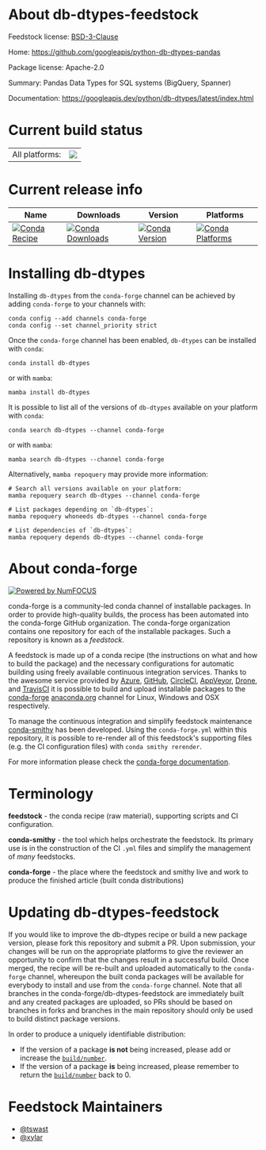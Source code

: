 About db-dtypes-feedstock
=========================

Feedstock license: [BSD-3-Clause](https://github.com/conda-forge/db-dtypes-feedstock/blob/main/LICENSE.txt)

Home: https://github.com/googleapis/python-db-dtypes-pandas

Package license: Apache-2.0

Summary: Pandas Data Types for SQL systems (BigQuery, Spanner)

Documentation: https://googleapis.dev/python/db-dtypes/latest/index.html

Current build status
====================


<table><tr><td>All platforms:</td>
    <td>
      <a href="https://dev.azure.com/conda-forge/feedstock-builds/_build/latest?definitionId=14521&branchName=main">
        <img src="https://dev.azure.com/conda-forge/feedstock-builds/_apis/build/status/db-dtypes-feedstock?branchName=main">
      </a>
    </td>
  </tr>
</table>

Current release info
====================

| Name | Downloads | Version | Platforms |
| --- | --- | --- | --- |
| [![Conda Recipe](https://img.shields.io/badge/recipe-db--dtypes-green.svg)](https://anaconda.org/conda-forge/db-dtypes) | [![Conda Downloads](https://img.shields.io/conda/dn/conda-forge/db-dtypes.svg)](https://anaconda.org/conda-forge/db-dtypes) | [![Conda Version](https://img.shields.io/conda/vn/conda-forge/db-dtypes.svg)](https://anaconda.org/conda-forge/db-dtypes) | [![Conda Platforms](https://img.shields.io/conda/pn/conda-forge/db-dtypes.svg)](https://anaconda.org/conda-forge/db-dtypes) |

Installing db-dtypes
====================

Installing `db-dtypes` from the `conda-forge` channel can be achieved by adding `conda-forge` to your channels with:

```
conda config --add channels conda-forge
conda config --set channel_priority strict
```

Once the `conda-forge` channel has been enabled, `db-dtypes` can be installed with `conda`:

```
conda install db-dtypes
```

or with `mamba`:

```
mamba install db-dtypes
```

It is possible to list all of the versions of `db-dtypes` available on your platform with `conda`:

```
conda search db-dtypes --channel conda-forge
```

or with `mamba`:

```
mamba search db-dtypes --channel conda-forge
```

Alternatively, `mamba repoquery` may provide more information:

```
# Search all versions available on your platform:
mamba repoquery search db-dtypes --channel conda-forge

# List packages depending on `db-dtypes`:
mamba repoquery whoneeds db-dtypes --channel conda-forge

# List dependencies of `db-dtypes`:
mamba repoquery depends db-dtypes --channel conda-forge
```


About conda-forge
=================

[![Powered by
NumFOCUS](https://img.shields.io/badge/powered%20by-NumFOCUS-orange.svg?style=flat&colorA=E1523D&colorB=007D8A)](https://numfocus.org)

conda-forge is a community-led conda channel of installable packages.
In order to provide high-quality builds, the process has been automated into the
conda-forge GitHub organization. The conda-forge organization contains one repository
for each of the installable packages. Such a repository is known as a *feedstock*.

A feedstock is made up of a conda recipe (the instructions on what and how to build
the package) and the necessary configurations for automatic building using freely
available continuous integration services. Thanks to the awesome service provided by
[Azure](https://azure.microsoft.com/en-us/services/devops/), [GitHub](https://github.com/),
[CircleCI](https://circleci.com/), [AppVeyor](https://www.appveyor.com/),
[Drone](https://cloud.drone.io/welcome), and [TravisCI](https://travis-ci.com/)
it is possible to build and upload installable packages to the
[conda-forge](https://anaconda.org/conda-forge) [anaconda.org](https://anaconda.org/)
channel for Linux, Windows and OSX respectively.

To manage the continuous integration and simplify feedstock maintenance
[conda-smithy](https://github.com/conda-forge/conda-smithy) has been developed.
Using the ``conda-forge.yml`` within this repository, it is possible to re-render all of
this feedstock's supporting files (e.g. the CI configuration files) with ``conda smithy rerender``.

For more information please check the [conda-forge documentation](https://conda-forge.org/docs/).

Terminology
===========

**feedstock** - the conda recipe (raw material), supporting scripts and CI configuration.

**conda-smithy** - the tool which helps orchestrate the feedstock.
                   Its primary use is in the construction of the CI ``.yml`` files
                   and simplify the management of *many* feedstocks.

**conda-forge** - the place where the feedstock and smithy live and work to
                  produce the finished article (built conda distributions)


Updating db-dtypes-feedstock
============================

If you would like to improve the db-dtypes recipe or build a new
package version, please fork this repository and submit a PR. Upon submission,
your changes will be run on the appropriate platforms to give the reviewer an
opportunity to confirm that the changes result in a successful build. Once
merged, the recipe will be re-built and uploaded automatically to the
`conda-forge` channel, whereupon the built conda packages will be available for
everybody to install and use from the `conda-forge` channel.
Note that all branches in the conda-forge/db-dtypes-feedstock are
immediately built and any created packages are uploaded, so PRs should be based
on branches in forks and branches in the main repository should only be used to
build distinct package versions.

In order to produce a uniquely identifiable distribution:
 * If the version of a package **is not** being increased, please add or increase
   the [``build/number``](https://docs.conda.io/projects/conda-build/en/latest/resources/define-metadata.html#build-number-and-string).
 * If the version of a package **is** being increased, please remember to return
   the [``build/number``](https://docs.conda.io/projects/conda-build/en/latest/resources/define-metadata.html#build-number-and-string)
   back to 0.

Feedstock Maintainers
=====================

* [@tswast](https://github.com/tswast/)
* [@xylar](https://github.com/xylar/)

